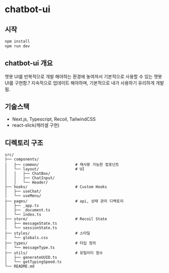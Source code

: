 # chatbot-ui

## 시작

```bash
npm install
npm run dev
```

## chatbot-ui 개요
챗봇 UI를 반복적으로 개발 해야하는 환경에 놓여져서 기본적으로 사용할 수 있는 챗봇 UI를 구현함.?
지속적으로 업데이트 해야하며, 기본적으로 내가 사용하기 유리하게 개발됨.


## 기술스택

- Next.js, Typescript, Recoil, TailwindCSS
- react-slick(캐러셀 구현)

## 디렉토리 구조

```
src/
├── components/
│   ├── common/                # 재사용 가능한 컴포넌트
│   └── layout/                # UI
│   │   ├── ChatBox/
│   │   ├── ChatInput/
│   │   └── Header/
├── hooks/                     # Custom Hooks
│   ├── useChat/
│   └── useMenu/
├── pages/                     # api, 상태 관리 디렉토리 
│   ├── _app.ts
│   ├── _document.ts
│   └── index.ts
├── store/                     # Recoil State
│   ├── messageState.ts
│   └── sessionState.ts
├── styles/                    # 스타일
│   └── globals.css
├── types/                     # 타입 정의
│   └── messageType.ts
├── utils/                     # 유틸리티 함수
│   ├── generateUUID.ts
│   └── getTypingSpeed.ts
└── README.md
```
